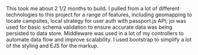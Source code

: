 
This took me about 2 1/2 months to build. I pulled from a lot of different technologies to this project for a range of features, including geomapping to locate campsites, local strategy for user auth with passport.js API; joi was used for basic schema validation to ensure accurate data was being persisted to data store. Middleware was used in a lot of my controllers to automate data flow and improve scalability. I used bootstrap to simplify a lot of the styling and EJS for the markup.
